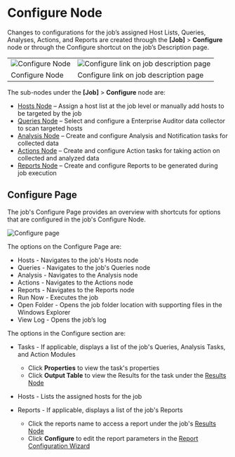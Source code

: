 # Configure Node

Changes to configurations for the job’s assigned Host Lists, Queries, Analyses, Actions, and Reports
are created through the **[Job]** > **Configure** node or through the Configure shortcut on the
job’s Description page.

|                                                                                                                            |                                                                                                                                                           |
| -------------------------------------------------------------------------------------------------------------------------- | --------------------------------------------------------------------------------------------------------------------------------------------------------- |
| ![Configure Node](/img/product_docs/accessanalyzer/11.6/accessanalyzer/admin/jobs/job/configure/configurenode.webp) | ![Configure link on job description page](/img/product_docs/accessanalyzer/11.6/accessanalyzer/admin/jobs/job/configure/configurelinkjobpage.webp) |
| Configure Node                                                                                                             | Configure link on job description page                                                                                                                    |

The sub-nodes under the **[Job]** > **Configure** node are:

- [Hosts Node](/docs/accessanalyzer/11.6/admin/jobs/job/configure/hosts.md)
  – Assign a host list at the job level or manually add hosts to be targeted by the job
- [Queries Node](/docs/accessanalyzer/11.6/admin/jobs/job/configure/queries.md)
  – Select and configure a Enterprise Auditor data collector to scan targeted hosts
- [Analysis Node](/docs/accessanalyzer/11.6/admin/jobs/job/configure/analysis.md)
  – Create and configure Analysis and Notification tasks for collected data
- [Actions Node](/docs/accessanalyzer/11.6/admin/jobs/job/configure/actions.md)
  – Create and configure Action tasks for taking action on collected and analyzed data
- [Reports Node](/docs/accessanalyzer/11.6/admin/jobs/job/configure/reports.md)
  – Create and configure Reports to be generated during job execution

## Configure Page

The job's Configure Page provides an overview with shortcuts for options that are configured in the
job's Configure Node.

![Configure page](/img/product_docs/accessanalyzer/11.6/accessanalyzer/admin/jobs/job/configure/configurepage.webp)

The options on the Configure Page are:

- Hosts - Navigates to the job's Hosts node
- Queries - Navigates to the job's Queries node
- Analysis - Navigates to the Analysis node
- Actions - Navigates to the Actions node
- Reports - Navigates to the Reports node
- Run Now - Executes the job
- Open Folder - Opens the job folder location with supporting files in the Windows Explorer
- View Log - Opens the job’s log

The options in the Configure section are:

- Tasks - If applicable, displays a list of the job's Queries, Analysis Tasks, and Action Modules

    - Click **Properties** to view the task's properties
    - Click **Output Table** to view the Results for the task under the
      [Results Node](/docs/accessanalyzer/11.6/admin/jobs/job/results.md)

- Hosts - Lists the assigned hosts for the job
- Reports - If applicable, displays a list of the job's Reports

    - Click the reports name to access a report under the job's
      [Results Node](/docs/accessanalyzer/11.6/admin/jobs/job/results.md)
    - Click **Configure** to edit the report parameters in the
      [Report Configuration Wizard](/docs/accessanalyzer/11.6/admin/report/wizard/overview.md)
